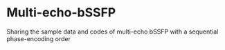 # Multi-echo-bSSFP
Sharing the sample data and codes of multi-echo bSSFP with a sequential phase-encoding order
